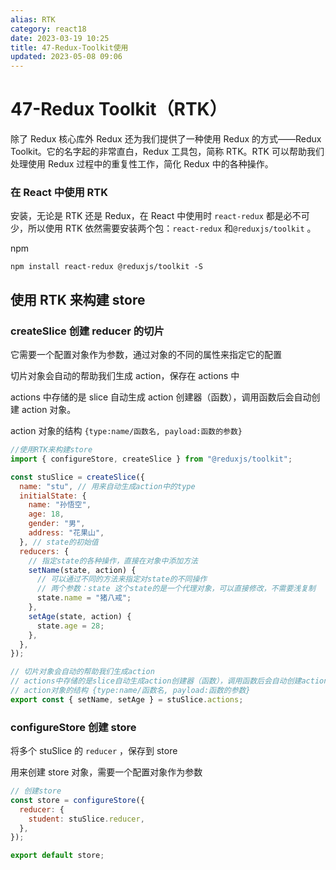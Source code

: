```yaml
---
alias: RTK
category: react18
date: 2023-03-19 10:25
title: 47-Redux-Toolkit使用
updated: 2023-05-08 09:06
---
```


# 47-Redux Toolkit（RTK）

除了 Redux 核心库外 Redux 还为我们提供了一种使用 Redux 的方式——Redux Toolkit。它的名字起的非常直白，Redux 工具包，简称 RTK。RTK 可以帮助我们处理使用 Redux 过程中的重复性工作，简化 Redux 中的各种操作。

### 在 React 中使用 RTK

安装，无论是 RTK 还是 Redux，在 React 中使用时 `react-redux` 都是必不可少，所以使用 RTK 依然需要安装两个包：`react-redux` 和`@reduxjs/toolkit` 。

npm

`npm install react-redux @reduxjs/toolkit -S`

## 使用 RTK 来构建 store

### createSlice 创建 reducer 的切片

它需要一个配置对象作为参数，通过对象的不同的属性来指定它的配置

切片对象会自动的帮助我们生成 action，保存在 actions 中

actions 中存储的是 slice 自动生成 action 创建器（函数），调用函数后会自动创建 action 对象。

action 对象的结构 `{type:name/函数名, payload:函数的参数} `

```js
//使用RTK来构建store
import { configureStore, createSlice } from "@reduxjs/toolkit";

const stuSlice = createSlice({
  name: "stu", // 用来自动生成action中的type
  initialState: {
    name: "孙悟空",
    age: 18,
    gender: "男",
    address: "花果山",
  }, // state的初始值
  reducers: {
    // 指定state的各种操作，直接在对象中添加方法
    setName(state, action) {
      // 可以通过不同的方法来指定对state的不同操作
      // 两个参数：state 这个state的是一个代理对象，可以直接修改，不需要浅复制
      state.name = "猪八戒";
    },
    setAge(state, action) {
      state.age = 28;
    },
  },
});

// 切片对象会自动的帮助我们生成action
// actions中存储的是slice自动生成action创建器（函数），调用函数后会自动创建action对象
// action对象的结构 {type:name/函数名, payload:函数的参数}
export const { setName, setAge } = stuSlice.actions;
```

### configureStore 创建 store

将多个 stuSlice 的 `reducer` ，保存到 store

用来创建 store 对象，需要一个配置对象作为参数

```js
// 创建store
const store = configureStore({
  reducer: {
    student: stuSlice.reducer,
  },
});

export default store;
```